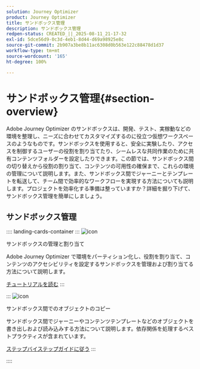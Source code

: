 ```yaml
---
solution: Journey Optimizer
product: Journey Optimizer
title: サンドボックス管理
description: サンドボックス管理
redpen-status: CREATED_||_2025-08-11_21-17-32
exl-id: 5dce56d9-0c3d-4eb1-8d44-d69a98925e8c
source-git-commit: 2b907a3be8b11ac6308d0b563e122c88478d1d37
workflow-type: tm+mt
source-wordcount: '165'
ht-degree: 100%

---
```


# サンドボックス管理{#section-overview}

Adobe Journey Optimizer のサンドボックスは、開発、テスト、実稼動などの環境を整理し、ニーズに合わせてカスタマイズするのに役立つ仮想ワークスペースのようなものです。サンドボックスを使用すると、安全に実験したり、アクセスを制御するユーザーの役割を割り当てたり、シームレスな共同作業のために共有コンテンツフォルダーを設定したりできます。この節では、サンドボックス間の切り替えから役割の割り当て、コンテンツの可用性の確保まで、これらの環境の管理について説明します。また、サンドボックス間でジャーニーとテンプレートを転送して、チーム間で効率的なワークフローを実現する方法についても説明します。プロジェクトを効率化する準備は整っていますか？詳細を掘り下げて、サンドボックス管理を簡単にしましょう。

## サンドボックス管理

:::: landing-cards-container
:::
![icon](https://cdn.experienceleague.adobe.com/icons/circle-play.svg?lang=ja)

サンドボックスの管理と割り当て

Adobe Journey Optimizer で環境をパーティション化し、役割を割り当て、コンテンツのアクセシビリティを設定するサンドボックスを管理および割り当てる方法について説明します。

[チュートリアルを読む](../using/administration/sandboxes.md)
:::

:::
![icon](https://cdn.experienceleague.adobe.com/icons/list-check.svg?lang=ja)

サンドボックス間でのオブジェクトのコピー

サンドボックス間でジャーニーやコンテンツテンプレートなどのオブジェクトを書き出しおよび読み込みする方法について説明します。依存関係を処理するベストプラクティスが含まれています。

[ステップバイステップガイドに従う](../using/configuration/copy-objects-to-sandbox.md)
:::

::::
